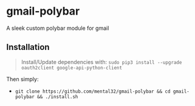# gmail-polybar
A sleek custom polybar module for gmail

## Installation

> Install/Update dependencies with:
> `sudo pip3 install --upgrade oauth2client google-api-python-client`

Then simply:
 - `git clone https://github.com/mental32/gmail-polybar && cd gmail-polybar && ./install.sh`
